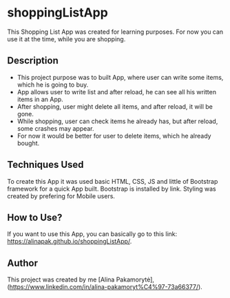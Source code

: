 # shoppingListApp 

This Shopping List App was created for learning purposes. For now you can use it at the time, while you are shopping.

## Description

* This project purpose was to built App, where user can write some items, which he is going to buy.
* App allows user to write list and after reload, he can see all his written items in an App.
* After shopping, user might delete all items, and after reload, it will be gone.
* While shopping, user can check items he already has, but after reload, some crashes may appear.
* For now it would be better for user to delete items, which he already bought.

## Techniques Used
To create this App it was used basic HTML, CSS, JS and little of Bootstrap framework for a quick App built. Bootstrap is installed by link. Styling was created by prefering for Mobile users.

## How to Use?
If you want to use this App, you can basically go to this link: <https://alinapak.github.io/shoppingListApp/>.

## Author
This project was created by me [Alina Pakamorytė],(https://www.linkedin.com/in/alina-pakamoryt%C4%97-73a66377/).